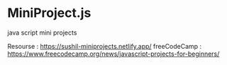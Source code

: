 # MiniProject.js
java script mini projects 

Resourse : https://sushil-miniprojects.netlify.app/
freeCodeCamp : https://www.freecodecamp.org/news/javascript-projects-for-beginners/
